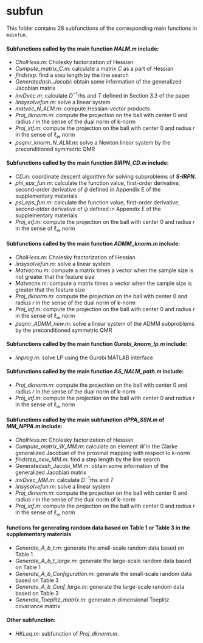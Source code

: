 # subfun
This folder contains 28 subfunctions of the corresponding main functions in `mainfun`.
#### Subfunctions called by the main function *NALM.m* include: 
  - *CholHess.m*:  Cholesky factorization of Hessian
  - *Cumpute_matrix_C.m*: calculate a matrix $C$ as a part of Hessian
  - *findstep*: find a step length by the line search
  - *Generatedash_Jacobi*: obtain some information of the generalized Jacobian matrix
  - *invDvec.m*: calculate $D^{-1}\mbox{rhs}$ and $T$ defined in Section 3.3 of the paper
  - *linsysolvefun.m*: solve a linear system
  - *matvec_N_ALM.m*: compute Hessian-vector products
  - *Proj_dknorm.m*: compute the projection on the ball with center 0 and radius $r$ in the sense of the dual norm of k-norm
  - *Proj_inf.m*: compute the projection on the ball with center 0 and radius $r$ in the sense of $\ell_{\infty}$ norm
  - *psqmr_knorm_N_ALM.m*: solve a Newton linear system by the preconditioned symmetric QMR
#### Subfunctions called by the main function *SIRPN_CD.m* include: 
  - *CD.m*: coordinate descent algorithm for solving subproblems of ***S-IRPN***.
  - *phi_eps_fun.m*: calculate the function value, first-order derivative, second-order derivative of $\phi$ defined in Appendix E of the supplementary materials
  - *psi_eps_fun.m*: calculate the function value, first-order derivative, second-otder derivative of $\psi$ defined in Appendix E of the supplementary materials
  - *Proj_inf.m*: compute the projection on the ball with center 0 and radius $r$ in the sense of $\ell_{\infty}$ norm
#### Subfunctions called by the main function *ADMM_knorm.m* include: 
  - *CholHess.m*:  Cholesky fractorization of Hessian
  - *linsysolvefun.m*: solve a linear system 
  - *Matvecmu.m*: compute a matrix times a vector when the sample size is not greater that the feature size
  - *Matvecnx.m*: compute a matrix times a vector when the sample size is greater that the feature size
  - *Proj_dknorm.m*: compute the projection on the ball with center 0 and radius $r$ in the sense of the dual norm of k-norm
  - *Proj_inf.m*: compute the projection on the ball with center 0 and radius $r$ in the sense of $\ell_{\infty}$ norm
  - *psqmr_ADMM_new.m*: solve a linear system of the ADMM subproblems by the preconditioned symmetric QMR
#### Subfunctions called by the main function *Gurobi_knorm_lp.m* include: 
  - *linprog.m*: solve LP using the Gurobi MATLAB interface
#### Subfunctions called by the main function *AS_NALM_path.m* include: 
  - *Proj_dknorm.m*: compute the projection on the ball with center 0 and radius $r$ in the sense of the dual norm of k-norm
  - *Proj_inf.m*: compute the projection on the ball with center 0 and radius $r$ in the sense of $\ell_{\infty}$ norm
#### Subfunctions called by the main subfunction *dPPA_SSN.m* of *MM_NPPA.m* include: 
  - *CholHess.m*:  Cholesky factorization of Hessian 
  - *Cumpute_matrix_W_MM.m*: calculate an element $W$ in the Clarke generalized Jacobian of the proximal mapping with respect to k-norm
  - *findstep_new_MM.m*: find a step length by the line search
  - Generatedash_Jacobi_MM.m: obtain some information of the generalized Jacobian matrix
  - *invDvec_MM.m*: calculate $D^{-1}\mbox{rhs}$ and $T$ 
  - *linsysolvefun.m*: solve a linear system
  - *Proj_dknorm.m*: compute the projection on the ball with center 0 and radius $r$ in the sense of the dual norm of k-norm
  - *Proj_inf.m*: compute the projection on the ball with center 0 and radius $r$ in the sense of $\ell_{\infty}$ norm
#### functions for generating random data based on Table 1 or Table 3 in the supplementary materials
  - *Generate_A_b_t.m*: generate the small-scale random data based on Table 1 
  - *Generate_A_b_t_large.m*: generate the large-scale random data based on Table 1 
  - *Generate_A_b_Configuration.m*: generate the small-scale random data based on Table 3
  - *Generate_A_b_Conf_large.m*: generate the large-scale random data based on Table 3 
  - *Generate_Toeplitz_matrix.m*: generate $n$-dimensional Toeplitz covariance matrix
#### Other subfunction:
  - *HKLeq.m*: subfunction of *Proj_dknorm.m*.
 
